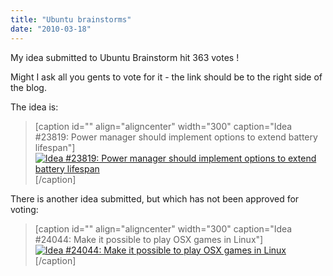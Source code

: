 ```yaml
---
title: "Ubuntu brainstorms"
date: "2010-03-18"
---
```


My idea submitted to Ubuntu Brainstorm hit 363 votes !

Might I ask all you gents to vote for it - the link should be to the right side of the blog.

The idea is:

> \[caption id="" align="aligncenter" width="300" caption="Idea #23819: Power manager should implement options to extend battery lifespan"\][![Idea #23819: Power manager should implement options to extend battery lifespan](http://brainstorm.ubuntu.com/idea/23819/image/1/ "Idea #23819: Power manager should implement options to extend battery lifespan")](http://brainstorm.ubuntu.com/idea/23819/)\[/caption\]

There is another idea submitted, but which has not been approved for voting:

> \[caption id="" align="aligncenter" width="300" caption="Idea #24044: Make it possible to play OSX games in Linux"\][![Idea #24044: Make it possible to play OSX games in Linux](http://brainstorm.ubuntu.com/idea/24044/image/1/ "Idea #24044: Make it possible to play OSX games in Linux")](http://brainstorm.ubuntu.com/idea/24044/)\[/caption\]
